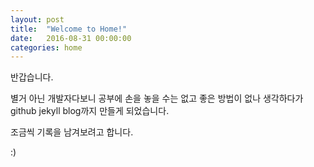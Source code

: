 ```yaml
---
layout: post
title:  "Welcome to Home!"
date:   2016-08-31 00:00:00
categories: home
---
```


반갑습니다.

별거 아닌 개발자다보니 공부에 손을 놓을 수는 없고 좋은 방법이 없나 생각하다가 github jekyll blog까지 만들게 되었습니다.

조금씩 기록을 남겨보려고 합니다.

:)
